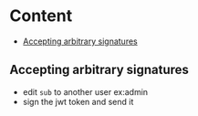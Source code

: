 # Content 
- [Accepting arbitrary signatures](#accepting-arbitrary-signatures)



## Accepting arbitrary signatures
- edit `sub` to another user ex:admin 
- sign the jwt token and send it
